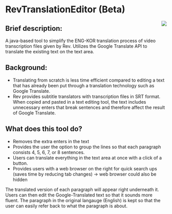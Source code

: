 # RevTranslationEditor (Beta)
<img align="right" src="https://img.shields.io/badge/Java-ED8B00?style=for-the-badge&logo=java&logoColor=white">

## Brief description:
A java-based tool to simplify the ENG-KOR translation process of video transcription files given by Rev. Utilizes the Google Translate API to translate the existing text on the text area.

## Background:
* Translating from scratch is less time efficient compared to editing a text that has already been put through a translation technology such as Google Translate.
* Rev provides subtitle translators with transcription files in SRT format. When copied and pasted in a text editing tool, the text includes unnecessary enters that break sentences and therefore affect the result of Google Translate.

## What does this tool do?
* Removes the extra enters in the text
* Provides the user the option to group the lines so that each paragraph consists 4, 5, 6, 7, or 8 sentences.
* Users can translate everything in the text area at once with a click of a button.
* Provides users with a web browser on the right for quick search ups (saves time by reducing tab changes) -> web browser could also be hidden

The translated version of each paragraph will appear right underneath it. Users can then edit the Google-Translated text so that it sounds more fluent. The paragraph in the original langauge (English) is kept so that the user can easily refer back to what the paragraph is about.
